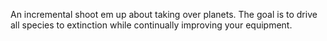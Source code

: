 An incremental shoot em up about taking over planets. The goal is to drive all species to extinction while continually improving your equipment.